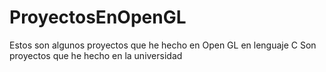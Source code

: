 # ProyectosEnOpenGL
Estos son algunos proyectos que he hecho en Open GL en lenguaje C
Son proyectos que he hecho en la universidad
